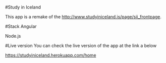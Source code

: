 #Study in Iceland

This app is a remake of the http://www.studyiniceland.is/page/sii_frontpage.

#Stack
Angular

Node.js

#Live version
You can check the live version of the app at the link a below

https://studyiniceland.herokuapp.com/home 
